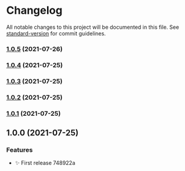 # Changelog

All notable changes to this project will be documented in this file. See [standard-version](https://github.com/conventional-changelog/standard-version) for commit guidelines.

### [1.0.5](https://github.com/junyao-d/flickr-app-backend/compare/v1.0.4...v1.0.5) (2021-07-26)

### [1.0.4](https://github.com/junyao-d/flickr-app-backend/compare/v1.0.3...v1.0.4) (2021-07-25)

### [1.0.3](https://github.com/junyao-d/flickr-app-backend/compare/v1.0.2...v1.0.3) (2021-07-25)

### [1.0.2](https://github.com/junyao-d/flickr-app-backend/compare/v1.0.1...v1.0.2) (2021-07-25)

### [1.0.1](https://github.com/junyao-d/flickr-app-backend/compare/v1.0.0...v1.0.1) (2021-07-25)

## 1.0.0 (2021-07-25)


### Features

* :sparkles: First release 748922a
